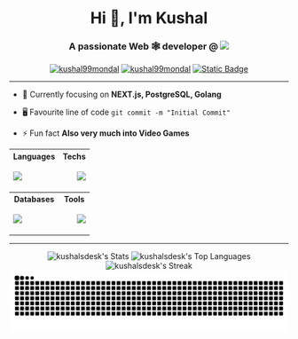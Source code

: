 <h1 align="center">Hi 👋, I'm Kushal</h1>
<h3 align="center">A passionate Web <b>🕸️</b> developer @ 
            <img src="https://cdn.jsdelivr.net/gh/devicons/devicon@latest/icons/archlinux/archlinux-original.svg" width="40"/>
          </h3>
<p align="center"> 
 <a href="https://twitter.com/kushal99mondal" target="_blank"><img src="https://img.shields.io/badge/profile-blue?style=for-the-badge&logo=twitter&label=twitter" alt="kushal99mondal" /></a> 
 <a href="https://www.linkedin.com/in/kushal-mondal-dev" target="_blank"><img src="https://img.shields.io/badge/profile-blue?style=for-the-badge&logo=linkedin&label=linkedin&color=%237777f6" alt="kushal99mondal" /></a>
<a href="https://kushalmondal.netlify.app" target="_blank"><img alt="Static Badge" src="https://img.shields.io/badge/profile-blue?style=for-the-badge&logo=netlify&label=Portfolio&color=green"></a>
</p>
<hr>

- 🔭 Currently focusing on **NEXT.js, PostgreSQL, Golang**

- 🖥️ Favourite line of code `git commit -m "Initial Commit"`

- ⚡ Fun fact **Also very much into Video Games**

<table align="center" width=90%>
  <tr>
    <th>Languages</th>
    <th>Techs</th>
  </tr>
  <tr>
    <td>
	    <p align="left">
			  <a href="https://skillicons.dev">
				    <img src="https://skillicons.dev/icons?i=ts,java,go,lua" />
			  </a>
		</p>
	</td>
    <td>
	    <p align="right">
				  <a href="https://skillicons.dev">
					    <img src="https://skillicons.dev/icons?i=react,next,nodejs,expressjs,tailwind,docker" />
				  </a>
		</p>
	</td>
  </tr>
  <tr>
	  <th>Databases</th>
	  <th>Tools</th>
  </tr>
  <tr>
	  <td>
	    <p align="left">
			  <a href="https://skillicons.dev">
				    <img src="https://skillicons.dev/icons?i=mongo,mysql,firebase,postgresql" />
			  </a>
		</p>
	  </td>
	  <td>
	   <p align="right">
				  <a href="https://skillicons.dev">
					    <img src="https://skillicons.dev/icons?i=neovim,postman,git,vite" />
				  </a>
		</p>
	  </td>
  </tr>
</table>

<hr>
<div align="center">
  <img src="https://github-readme-stats.vercel.app/api?username=kushalsdesk&theme=tokyonight&show_icons=true&hide_border=true&count_private=true" alt="kushalsdesk's Stats"height="180"/>

<img src="https://github-readme-stats.vercel.app/api/top-langs/?username=kushalsdesk&theme=tokyonight&show_icons=true&hide_border=true&layout=compact" height="150" alt="kushalsdesk's Top Languages" />
<img src="https://github-readme-streak-stats.herokuapp.com/?user=kushalsdesk&theme=tokyonight&hide_border=true" alt="kushalsdesk's Streak" height="120"/>

<img src="https://raw.githubusercontent.com/kushalsdesk/kushalsdesk/output/snake.svg" alt="Snake animation" />
</div>

